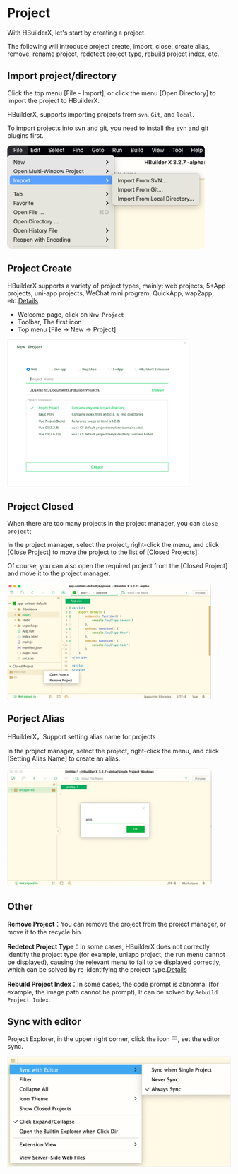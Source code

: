 # Project

With HBuilderX, let's start by creating a project.

The following will introduce project create, import, close, create alias, remove, rename project, redetect project type, rebuild project index, etc.

## Import project/directory

Click the top menu [File - Import], or click the menu [Open Directory] to import the project to HBuilderX.

HBuilderX, supports importing projects from `svn`, `Git`, and `local`.

To import projects into svn and git, you need to install the svn and git plugins first.

<img src="/static/snapshots/tutorial/project/project_import_en.png" style="zoom: 45%; border-radius: 20px;" />

## Project Create

HBuilderX supports a variety of project types, mainly: web projects, 5+App projects, uni-app projects, WeChat mini program, QuickApp, wap2app, etc.[Details](/Tutorial/Other/ProjectType)    

- Welcome page, click on `New Project`
- Toolbar, The first icon
- Top menu [File -> New -> Project]

<img src="/static/snapshots/tutorial/project/project_new_en.png" style="zoom: 40%; border: 1px solid #eee;" />

## Project Closed

When there are too many projects in the project manager, you can `close project`;

In the project manager, select the project, right-click the menu, and click [Close Project] to move the project to the list of [Closed Projects].

Of course, you can also open the required project from the [Closed Project] and move it to the project manager.

<img src="/static/snapshots/tutorial/project/project_close_en.png" style="zoom: 45%;" />

## Porject Alias

HBuilderX，Support setting alias name for projects 

In the project manager, select the project, right-click the menu, and click [Setting Alias Name] to create an alias.

<img src="/static/snapshots/tutorial/project/project_alias_en.png" style="zoom: 45%; border: 1px solid #eee; border-radius: 20px;" />

## Other

**Remove Project**：You can remove the project from the project manager, or move it to the recycle bin.

**Redetect Project Type**：In some cases, HBuilderX does not correctly identify the project type (for example, uniapp project, the run menu cannot be displayed), causing the relevant menu to fail to be displayed correctly, which can be solved by re-identifying the project type.[Details](/Tutorial/ProjectType)

**Rebuild Project Index**：In some cases, the code prompt is abnormal (for example, the image path cannot be prompt), It can be solved by `Rebuild Project Index`.

## Sync with editor

<p>Project Explorer, in the upper right corner, click the icon <svg t="1631502274114" class="icon" viewBox="0 0 1024 1024" version="1.1" xmlns="http://www.w3.org/2000/svg" p-id="24803" width="14" height="14"><path d="M873.8304 552.96h-737.28c-22.528 0-40.96-18.432-40.96-40.96s18.432-40.96 40.96-40.96h737.28c22.528 0 40.96 18.432 40.96 40.96s-18.432 40.96-40.96 40.96zM873.8304 307.2h-737.28c-22.528 0-40.96-18.432-40.96-40.96s18.432-40.96 40.96-40.96h737.28c22.528 0 40.96 18.432 40.96 40.96s-18.432 40.96-40.96 40.96zM873.8304 798.72h-737.28c-22.528 0-40.96-18.432-40.96-40.96s18.432-40.96 40.96-40.96h737.28c22.528 0 40.96 18.432 40.96 40.96s-18.432 40.96-40.96 40.96z" p-id="24804" fill="#707070"></path></svg>, set the editor sync.</p>

<img src="/static/snapshots/tutorial/settings/sync_en.png" style="zoom: 50%;border: 1px solid #eee;" />
